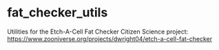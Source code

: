 # fat_checker_utils
Utilities for the Etch-A-Cell Fat Checker Citizen Science project: https://www.zooniverse.org/projects/dwright04/etch-a-cell-fat-checker
